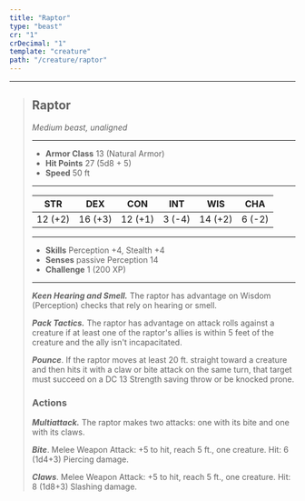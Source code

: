 ```yaml
---
title: "Raptor"
type: "beast"
cr: "1"
crDecimal: "1"
template: "creature"
path: "/creature/raptor"
---
```


___
>
> ## Raptor
>*Medium beast, unaligned*
> ___
>
> - **Armor Class** 13 (Natural Armor)
> - **Hit Points** 27 (5d8 + 5)
> - **Speed** 50 ft
> ___
>
>|STR|DEX|CON|INT|WIS|CHA|
>|:---:|:---:|:---:|:---:|:---:|:---:|
>|12 (+2)|16 (+3)|12 (+1)|3 (-4)|14 (+2)|6 (-2)|
> ___
>
> - **Skills** Perception +4, Stealth +4
> - **Senses** passive Perception 14
> - **Challenge** 1 (200 XP)
> ___
>
> ***Keen Hearing and Smell.*** The raptor has advantage on Wisdom (Perception) checks that rely on hearing or smell.
>
> ***Pack Tactics.*** The raptor has advantage on attack rolls against a creature if at least one of the raptor's allies is within 5 feet of the creature and the ally isn't incapacitated.
>
> ***Pounce***. If the raptor moves at least 20 ft. straight toward a creature and then hits it with a claw or bite attack on the same turn, that target must succeed on a DC 13 Strength saving throw or be knocked prone.
>
> ### Actions
> ***Multiattack.*** The raptor makes two attacks: one with its bite and one with its claws.
>
> ***Bite***. Melee Weapon Attack: +5 to hit, reach 5 ft., one creature. Hit: 6 (1d4+3) Piercing damage.
>
> ***Claws***. Melee Weapon Attack: +5 to hit, reach 5 ft., one creature. Hit: 8 (1d8+3) Slashing damage.
